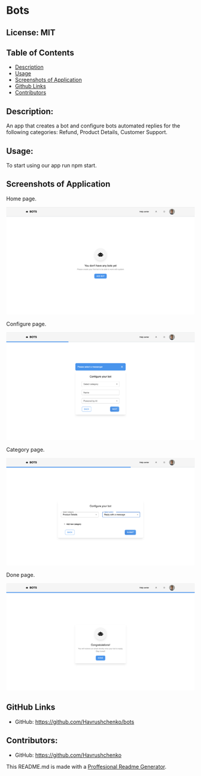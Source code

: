 # Bots
  ## License: MIT
  ### 
  ## Table of Contents
  - [Description](#description)
  - [Usage](#usage)
  - [Screenshots of Application](#screenshots-of-application)
  - [Github Links](#github-links)
  - [Contributors](#contributors)

  ## Description:
  An app that creates a bot and configure bots automated replies for the following categories: Refund, Product Details, Customer Support.

  ## Usage:
  To start using our app run npm start. 

  ## Screenshots of Application

  Home page.

  ![Home page](./src/assets/img/start-page.png)

  Configure page.

  ![Configure pages](./src/assets/img/configure-page.png)

  Category page.

  ![Category page](./src/assets/img/category-page.png)

  Done page.

  ![Done page](./src/assets/img/done-page.png)

  ## GitHub Links
  - GitHub: https://github.com/Havrushchenko/bots

  ## Contributors:
  - GitHub: https://github.com/Havrushchenko

  This README.md is made with a [Proffesional Readme Generator](https://github.com/Havrushchenko/proffesional-readme-generator).

